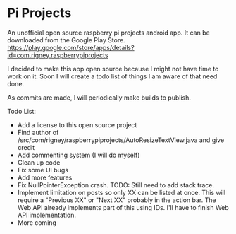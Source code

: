 Pi Projects
==========

An unofficial open source raspberry pi projects android app.  It can be downloaded from the Google Play Store.
https://play.google.com/store/apps/details?id=com.rigney.raspberrypiprojects

I decided to make this app open source because I might not have time to work on it.  Soon I will create a todo list of things I am aware of that need done.

As commits are made, I will periodically make builds to publish.

Todo List:
* Add a license to this open source project
* Find author of /src/com/rigney/raspberrypiprojects/AutoResizeTextView.java and give credit
* Add commenting system (I will do myself)
* Clean up code
* Fix some UI bugs
* Add more features
* Fix NullPointerException crash. TODO: Still need to add stack trace.
* Implement limitation on posts so only XX can be listed at once.  This will require a "Previous XX" or "Next XX" probably in the action bar. The Web API already implements part of this using IDs.  I'll have to finish Web API implementation.
* More coming
